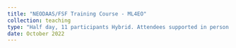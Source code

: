 ```yaml
---
title: "NEODAAS/FSF Training Course - ML4EO"
collection: teaching
type: "Half day, 11 participants Hybrid. Attendees supported in person by collegues, I presented and supported remotely."
date: October 2022
---
```


